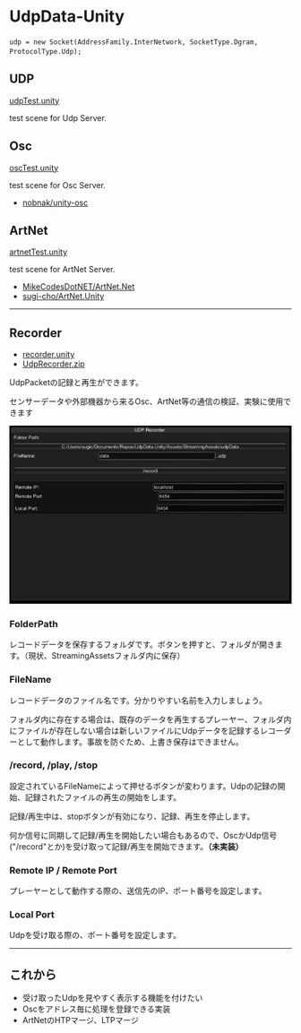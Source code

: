 # UdpData-Unity

`udp = new Socket(AddressFamily.InterNetwork, SocketType.Dgram, ProtocolType.Udp);`

## UDP

[udpTest.unity](./Assets/UdpData/udpTest.unity)

test scene for Udp Server.

## Osc

[oscTest.unity](./Assets/UdpData/oscTest.unity)

test scene for Osc Server.

- [nobnak/unity-osc](https://github.com/nobnak/unity-osc)

## ArtNet

[artnetTest.unity](./Assets/UdpData/artnetTest.unity)

test scene for ArtNet Server.

- [MikeCodesDotNET/ArtNet.Net](https://github.com/MikeCodesDotNET/ArtNet.Net)
- [sugi-cho/ArtNet.Unity](https://github.com/sugi-cho/ArtNet.Unity)

---

## Recorder

- [recorder.unity](./Assets/UdpData/recorder.unity)
- [UdpRecorder.zip](./UdpRecorder.zip)

UdpPacketの記録と再生ができます。

センサーデータや外部機器から来るOsc、ArtNet等の通信の検証、実験に使用できます

![recorderApp](./imgs/udpRecorderApp.jpg)

### FolderPath

レコードデータを保存するフォルダです。ボタンを押すと、フォルダが開きます。（現状、StreamingAssetsフォルダ内に保存）

### FileName

レコードデータのファイル名です。分かりやすい名前を入力しましょう。

フォルダ内に存在する場合は、既存のデータを再生するプレーヤー、フォルダ内にファイルが存在しない場合は新しいファイルにUdpデータを記録するレコーダーとして動作します。事故を防ぐため、上書き保存はできません。

### /record, /play, /stop

設定されているFileNameによって押せるボタンが変わります。Udpの記録の開始、記録されたファイルの再生の開始をします。

記録/再生中は、stopボタンが有効になり、記録、再生を停止します。

何か信号に同期して記録/再生を開始したい場合もあるので、OscかUdp信号("/record"とか)を受け取って記録/再生を開始できます。__（未実装）__

### Remote IP / Remote Port

プレーヤーとして動作する際の、送信先のIP、ポート番号を設定します。

### Local Port

Udpを受け取る際の、ポート番号を設定します。

---

## これから

- 受け取ったUdpを見やすく表示する機能を付けたい
- Oscをアドレス毎に処理を登録できる実装
- ArtNetのHTPマージ、LTPマージ